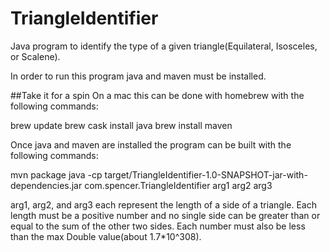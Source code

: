 # TriangleIdentifier
Java program to identify the type of a given triangle(Equilateral, Isosceles, or Scalene).

In order to run this program java and maven must be installed.

##Take it for a spin
On a mac this can be done with homebrew with the following commands:

  brew update
  brew cask install java
  brew install maven

Once java and maven are installed the program can be built with the following commands:

mvn package
java -cp target/TriangleIdentifier-1.0-SNAPSHOT-jar-with-dependencies.jar com.spencer.TriangleIdentifier arg1 arg2 arg3

arg1, arg2, and arg3 each represent the length of a side of a triangle. Each length must be a positive number and no single side can be greater than or equal to the sum of the other two sides. Each number must also be less than the max Double value(about 1.7*10^308).
